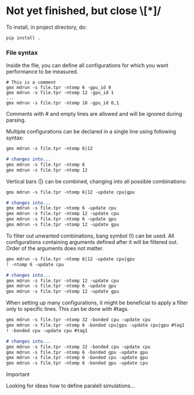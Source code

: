 # Not yet finished, but close \\[*]/

To install, in project directory, do: 
```
pip install .
```

### File syntax
Inside the file, you can define all configurations for which you want performance to be measured.  
```
# This is a comment
gmx mdrun -s file.tpr -ntomp 6 -gpu_id 0
gmx mdrun -s file.tpr -ntomp 12 -gpu_id 1
...
gmx mdrun -s file.tpr -ntomp 18 -gpu_id 0,1
```
Comments with # and empty lines are allowed and will be ignored during parsing.

Multiple configurations can be declared in a single line using following syntax:
```markdown
gmx mdrun -s file.tpr -ntomp 6|12

# changes into...
gmx mdrun -s file.tpr -ntomp 6
gmx mdrun -s file.tpr -ntomp 12
```

Vertical bars (|) can be combined, changing into all possible combinations:
```markdown
gmx mdrun -s file.tpr -ntomp 6|12 -update cpu|gpu

# changes into...
gmx mdrun -s file.tpr -ntomp 6 -update cpu
gmx mdrun -s file.tpr -ntomp 12 -update cpu
gmx mdrun -s file.tpr -ntomp 6 -update gpu
gmx mdrun -s file.tpr -ntomp 12 -update gpu
```

To filter out unwanted combinations, bang symbol (!) can be used. All configurations containing arguments defined after it will be filtered out. Order of the arguments does not matter.

```markdown
gmx mdrun -s file.tpr -ntomp 6|12 -update cpu|gpu
! -ntomp 6 -update cpu

# changes into...
gmx mdrun -s file.tpr -ntomp 12 -update cpu
gmx mdrun -s file.tpr -ntomp 6 -update gpu
gmx mdrun -s file.tpr -ntomp 12 -update gpu
```

When setting up many configurations, it might be beneficial to apply a filter only to specific lines. This can be done with #tags.
```markdown
gmx mdrun -s file.tpr -ntomp 32 -bonded cpu -update cpu
gmx mdrun -s file.tpr -ntomp 6 -bonded cpu|gpu -update cpu|gpu #tag1
! -bonded cpu -update cpu #tag1

# changes into...
gmx mdrun -s file.tpr -ntomp 32 -bonded cpu -update cpu
gmx mdrun -s file.tpr -ntomp 6 -bonded gpu -update gpu
gmx mdrun -s file.tpr -ntomp 6 -bonded cpu -update gpu
gmx mdrun -s file.tpr -ntomp 6 -bonded gpu -update cpu
```

> [!IMPORTANT]
> Looking for ideas how to define paralell simulations...